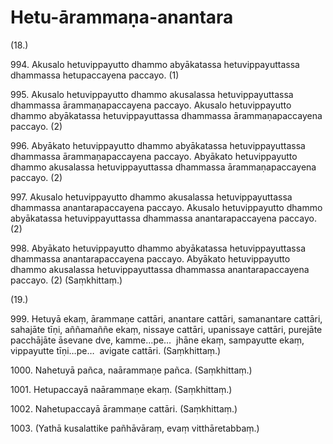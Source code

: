 

# Hetu-ārammaṇa-anantara







(18.)

994\. Akusalo hetuvippayutto dhammo abyākatassa hetuvippayuttassa dhammassa hetupaccayena paccayo. (1)

995\. Akusalo hetuvippayutto dhammo akusalassa hetuvippayuttassa dhammassa ārammaṇapaccayena paccayo. Akusalo hetuvippayutto dhammo abyākatassa hetuvippayuttassa dhammassa ārammaṇapaccayena paccayo. (2)

996\. Abyākato hetuvippayutto dhammo abyākatassa hetuvippayuttassa dhammassa ārammaṇapaccayena paccayo. Abyākato hetuvippayutto dhammo akusalassa hetuvippayuttassa dhammassa ārammaṇapaccayena paccayo. (2)

997\. Akusalo hetuvippayutto dhammo akusalassa hetuvippayuttassa dhammassa anantarapaccayena paccayo. Akusalo hetuvippayutto dhammo abyākatassa hetuvippayuttassa dhammassa anantarapaccayena paccayo. (2)

998\. Abyākato hetuvippayutto dhammo abyākatassa hetuvippayuttassa dhammassa anantarapaccayena paccayo. Abyākato hetuvippayutto dhammo akusalassa hetuvippayuttassa dhammassa anantarapaccayena paccayo. (2) (Saṃkhittaṃ.)

(19.)

999\. Hetuyā ekaṃ, ārammaṇe cattāri, anantare cattāri, samanantare cattāri, sahajāte tīṇi, aññamaññe ekaṃ, nissaye cattāri, upanissaye cattāri, purejāte pacchājāte āsevane dve, kamme…pe…  jhāne ekaṃ, sampayutte ekaṃ, vippayutte tīṇi…pe…  avigate cattāri. (Saṃkhittaṃ.)

1000\. Nahetuyā pañca, naārammaṇe pañca. (Saṃkhittaṃ.)

1001\. Hetupaccayā naārammaṇe ekaṃ. (Saṃkhittaṃ.)

1002\. Nahetupaccayā ārammaṇe cattāri. (Saṃkhittaṃ.)

1003\. (Yathā kusalattike pañhāvāraṃ, evaṃ vitthāretabbaṃ.)



